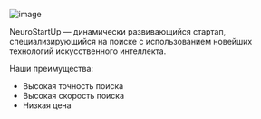 ![image](https://user-images.githubusercontent.com/97361258/149664059-5b4f7ae6-ff21-4f70-aa57-dbedca076368.png)

NeuroStartUp — динамически развивающийся стартап, специализирующийся на поиске с использованием новейших технологий искусственного интеллекта. 

Наши преимущества:
* Высокая точность поиска
* Высокая скорость поиска
* Низкая цена